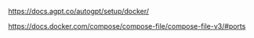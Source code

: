 https://docs.agpt.co/autogpt/setup/docker/

https://docs.docker.com/compose/compose-file/compose-file-v3/#ports
